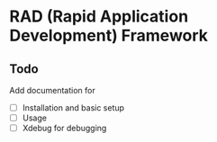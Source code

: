 # RAD (Rapid Application Development) Framework

## Todo

Add documentation for

- [ ] Installation and basic setup
- [ ] Usage
- [ ] Xdebug for debugging